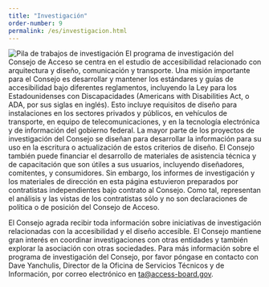 ```yaml
---
title: "Investigación"
order-number: 9
permalink: /es/investigacion.html
---
```


<img src="{{site.baseurl}}/images/stock/research.jpeg" class="img-right shadow radius-lg" alt="Pila de trabajos de investigación" />
El programa de investigación del Consejo de Acceso se centra en el estudio de accesibilidad relacionado con arquitectura y diseño, comunicación y transporte. Una misión importante para el Consejo es desarrollar y mantener los estándares y guías de accesibilidad bajo diferentes reglamentos, incluyendo la Ley para los Estadounidenses con Discapacidades (Americans with Disabilities Act, o ADA, por sus siglas en inglés). Esto incluye requisitos de diseño para instalaciones en los sectores privados y públicos, en vehículos de transporte, en equipo de telecomunicaciones, y en la tecnología electrónica y de información del gobierno federal. La mayor parte de los proyectos de investigación del Consejo se diseñan para desarrollar la información para su uso en la escritura o actualización de estos criterios de diseño. El Consejo también puede financiar el desarrollo de materiales de asistencia técnica y de capacitación que son útiles a sus usuarios, incluyendo diseñadores, comitentes, y consumidores. Sin embargo, los informes de investigación y los materiales de dirección en esta página estuvieron preparados por contratistas independientes bajo contrato al Consejo. Como tal, representan el análisis y las vistas de los contratistas sólo y no son declaraciones de política o de posición del Consejo de Acceso.

El Consejo agrada recibir toda información sobre iniciativas de investigación relacionadas con la accesibilidad y el diseño accesible. El Consejo mantiene gran interés en coordinar investigaciones con otras entidades y también explorar la asociación con otras sociedades. Para más información sobre el programa de investigación del Consejo, por favor póngase en contacto con Dave Yanchulis, Director de la Oficina de Servicios Técnicos y de Información, por correo electrónico en <ta@access-board.gov>.

